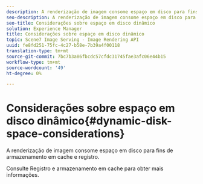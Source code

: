 ```yaml
---
description: A renderização de imagem consome espaço em disco para fins de armazenamento em cache e registro.
seo-description: A renderização de imagem consome espaço em disco para fins de armazenamento em cache e registro.
seo-title: Considerações sobre espaço em disco dinâmico
solution: Experience Manager
title: Considerações sobre espaço em disco dinâmico
topic: Scene7 Image Serving - Image Rendering API
uuid: fe8fd251-75fc-4c27-b58e-7b39a4f00118
translation-type: tm+mt
source-git-commit: 7bc7b3a86fbcdc57cfdc31745fae3afc06e44b15
workflow-type: tm+mt
source-wordcount: '49'
ht-degree: 0%

---
```



# Considerações sobre espaço em disco dinâmico{#dynamic-disk-space-considerations}

A renderização de imagem consome espaço em disco para fins de armazenamento em cache e registro.

Consulte Registro e armazenamento em cache para obter mais informações.
